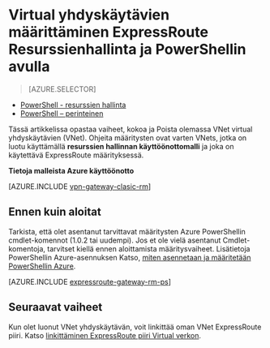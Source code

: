<properties
   pageTitle="Lisääminen VNet yhdyskäytävän virtual verkkoon ExpressRoute Resurssienhallinta ja PowerShellin avulla | Microsoft Azure"
   description="Tässä artikkelissa käydään läpi lisääminen luotu Resurssienhallinta-VNet ExpressRoute Vnet yhdyskäytävän"
   documentationCenter="na"
   services="expressroute"
   authors="charwen"
   manager="carmonm"
   editor=""
   tags="azure-resource-manager"/>

<tags 
   ms.service="expressroute"
   ms.devlang="na"
   ms.topic="article" 
   ms.tgt_pltfrm="na"
   ms.workload="infrastructure-services" 
   ms.date="10/10/2016"
   ms.author="charwen"/>

# <a name="configure-a-virtual-network-gateway-for-expressroute-using-resource-manager-and-powershell"></a>Virtual yhdyskäytävien määrittäminen ExpressRoute Resurssienhallinta ja PowerShellin avulla


> [AZURE.SELECTOR]
- [PowerShell - resurssien hallinta](expressroute-howto-add-gateway-resource-manager.md)
- [PowerShell – perinteinen](expressroute-howto-add-gateway-classic.md)


Tässä artikkelissa opastaa vaiheet, kokoa ja Poista olemassa VNet virtual yhdyskäytävien (VNet). Ohjeita määritysten ovat varten VNets, jotka on luotu käyttämällä **resurssien hallinnan käyttöönottomalli** ja joka on käytettävä ExpressRoute määrityksessä. 

**Tietoja malleista Azure käyttöönotto**

[AZURE.INCLUDE [vpn-gateway-clasic-rm](../../includes/vpn-gateway-classic-rm-include.md)] 

## <a name="before-beginning"></a>Ennen kuin aloitat

Tarkista, että olet asentanut tarvittavat määritysten Azure PowerShellin cmdlet-komennot (1.0.2 tai uudempi). Jos et ole vielä asentanut Cmdlet-komentoja, tarvitset kiellä ennen aloittamista määritysvaiheet. Lisätietoja PowerShellin Azure-asennuksen Katso, [miten asennetaan ja määritetään PowerShellin Azure](../powershell-install-configure.md).


[AZURE.INCLUDE [expressroute-gateway-rm-ps](../../includes/expressroute-gateway-rm-ps-include.md)]

    
## <a name="next-steps"></a>Seuraavat vaiheet

Kun olet luonut VNet yhdyskäytävän, voit linkittää oman VNet ExpressRoute piiri. Katso [linkittäminen ExpressRoute piiri Virtual verkon](expressroute-howto-linkvnet-arm.md).
